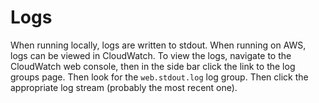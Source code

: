 # Logs

When running locally, logs are written to stdout. When running on AWS,
logs can be viewed in CloudWatch. To view the logs, navigate to the
CloudWatch web console, then in the side bar click the link to the log
groups page. Then look for the `web.stdout.log` log group. Then click
the appropriate log stream (probably the most recent one).
